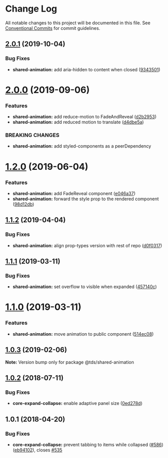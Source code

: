 # Change Log

All notable changes to this project will be documented in this file.
See [Conventional Commits](https://conventionalcommits.org) for commit guidelines.

## [2.0.1](https://github.com/telusdigital/tds/compare/@tds/shared-animation@2.0.0...@tds/shared-animation@2.0.1) (2019-10-04)


### Bug Fixes

* **shared-animation:** add aria-hidden to content when closed ([9343501](https://github.com/telusdigital/tds/commit/9343501))





# [2.0.0](https://github.com/telusdigital/tds/compare/@tds/shared-animation@1.2.0...@tds/shared-animation@2.0.0) (2019-09-06)


### Features

* **shared-animation:** add reduce-motion to FadeAndReveal ([d2b2953](https://github.com/telusdigital/tds/commit/d2b2953))
* **shared-animation:** add reduced motion to translate ([d4dbe5a](https://github.com/telusdigital/tds/commit/d4dbe5a))


### BREAKING CHANGES

* **shared-animation:** add styled-components as a peerDependency





# [1.2.0](https://github.com/telusdigital/tds/compare/@tds/shared-animation@1.1.2...@tds/shared-animation@1.2.0) (2019-06-04)

### Features

- **shared-animation:** add FadeReveal component ([e046a37](https://github.com/telusdigital/tds/commit/e046a37))
- **shared-animation:** forward the style prop to the rendered component ([98d12db](https://github.com/telusdigital/tds/commit/98d12db))

## [1.1.2](https://github.com/telusdigital/tds/compare/@tds/shared-animation@1.1.1...@tds/shared-animation@1.1.2) (2019-04-04)

### Bug Fixes

- **shared-animation:** align prop-types version with rest of repo ([d0f0317](https://github.com/telusdigital/tds/commit/d0f0317))

## [1.1.1](https://github.com/telusdigital/tds/compare/@tds/shared-animation@1.1.0...@tds/shared-animation@1.1.1) (2019-03-11)

### Bug Fixes

- **shared-animation:** set overflow to visible when expanded ([457140c](https://github.com/telusdigital/tds/commit/457140c))

# [1.1.0](https://github.com/telusdigital/tds/compare/@tds/shared-animation@1.0.3...@tds/shared-animation@1.1.0) (2019-03-11)

### Features

- **shared-animation:** move animation to public component ([514ec08](https://github.com/telusdigital/tds/commit/514ec08))

## [1.0.3](https://github.com/telus/tds-core/compare/@tds/shared-animation@1.0.2...@tds/shared-animation@1.0.3) (2019-02-06)

**Note:** Version bump only for package @tds/shared-animation

<a name="1.0.2"></a>

## [1.0.2](https://github.com/telus/tds-core/compare/@tds/shared-animation@1.0.1...@tds/shared-animation@1.0.2) (2018-07-11)

### Bug Fixes

- **core-expand-collapse:** enable adaptive panel size ([0ed278d](https://github.com/telus/tds-core/commit/0ed278d))

<a name="1.0.1"></a>

## 1.0.1 (2018-04-20)

### Bug Fixes

- **core-expand-collapse:** prevent tabbing to items while collapsed ([#586](https://github.com/telusdigital/tds-core/issues/586)) ([eb94102](https://github.com/telusdigital/tds-core/commit/eb94102)), closes [#535](https://github.com/telusdigital/tds-core/issues/535)
